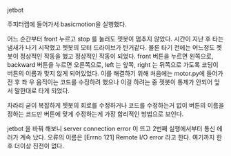 jetbot 

주피터랩에 들어가서 basicmotion을 실행했다. 

어느 순간부터 front 누르고 stop 를 눌러도 젯봇이 멈추지 않았다. 시간이 지난 후 타는 냄새가 나기 시작했고 젯봇의 모터 드라이브가 탄거같다. 
물론 타기 전에는 어느정도 젯봇이 정상적인 작동을 했고 정상적인 작동이 되었다. front 버튼을 누르면 왼쪽으로, backward 버튼을 누르면 오른쪽으로, left 는 앞쪽, right 는 뒤쪽으로 가도록 코딩이 버튼의 이름과 맞지 않게 되어있었다. 
이를 해결하기 위해 처음에는 motor.py에 들어가 전 후 좌 우 움직이는 코드를 수정하려 했으나 이걸 하려는 중 젯봇이 통제가 안되어 앞서 말한대로 타게 되었다. 

차라리 굳이 복잡하게 젯봇의 회로를 수정하거나 코드를 수정하는거 없이 버튼의 이름을 정하는 코드만 버튼에 맞게 수정하는게 가장 합리적인 방법으로 보인다. 

jetbot 을 바꿔 해보니 server connection error 이 뜨고 2번째 실행에서부터 통신 에러가 계속 났다.
 오류의 이름은 [Errno 121] Remote I/O error 라고 한다. 
여기까지 한 후 더이상 진전이 없다.
